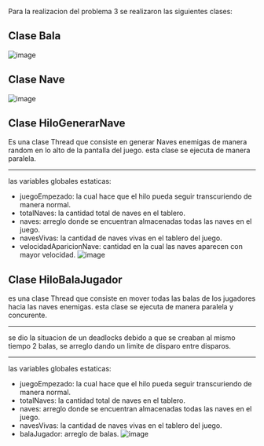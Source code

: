 Para la realizacion del problema 3 se realizaron las siguientes clases:

## Clase Bala                       
![image](https://user-images.githubusercontent.com/69942635/113466692-f1a28880-93fa-11eb-8437-d48eb67d1d47.png)

## Clase Nave                                  
![image](https://user-images.githubusercontent.com/69942635/113466795-b18fd580-93fb-11eb-8461-d456374d2529.png)

## Clase HiloGenerarNave
Es una clase Thread que consiste en generar Naves enemigas de manera random en lo alto de la pantalla del juego. esta clase se ejecuta de manera paralela.    
***
las variables globales estaticas:
* juegoEmpezado: la cual hace que el hilo pueda seguir transcuriendo de manera normal.
* totalNaves: la cantidad total de naves en el tablero.
* naves: arreglo donde se encuentran almacenadas todas las naves en el juego.
* navesVivas: la cantidad de naves vivas en el tablero del juego.
* velocidadAparicionNave: cantidad en la cual las naves aparecen con mayor velocidad.
![image](https://user-images.githubusercontent.com/69942635/113467019-84dcbd80-93fd-11eb-83d3-3c11bf0bf641.png)
## Clase HiloBalaJugador
es una clase Thread que consiste en mover todas las balas de los jugadores hacia las naves enemigas. esta clase se ejecuta de manera paralela y concurente.
***
se dio la situacion de un deadlocks debido a que se creaban al mismo tiempo 2 balas, se arreglo dando un limite de disparo entre disparos.
***
las variables globales estaticas:
* juegoEmpezado: la cual hace que el hilo pueda seguir transcuriendo de manera normal.
* totalNaves: la cantidad total de naves en el tablero.
* naves: arreglo donde se encuentran almacenadas todas las naves en el juego.
* navesVivas: la cantidad de naves vivas en el tablero del juego.
* balaJugador: arreglo de balas.
![image](https://user-images.githubusercontent.com/69942635/113467744-409fec00-9402-11eb-8ce4-a11114c4e97f.png)

 
